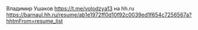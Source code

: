 Владимир Ушаков
https://t.me/volodzya13
на hh.ru https://barnaul.hh.ru/resume/ab1e1972ff0d10f92c0039ed1f654c7256567a?hhtmFrom=resume_list
